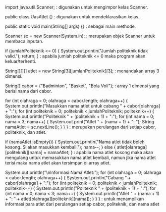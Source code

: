 import java.util.Scanner; : digunakan untuk mengimpor kelas Scanner.

public class UasAtlet {} : digunakan untuk mendeklarasikan kelas.

public static void main(String[] args) {} : sebagai main methode.

Scanner sc = new Scanner(System.in); : merupakan objek Scanner untuk membaca inputan.

if (jumlahPoliteknik <= 0) {
    System.out.println("Jumlah politeknik tidak valid.");
    return; 
} 
: apabila jumlah politeknik <= 0 maka program akan keluar/terhenti.

 String[][][] atlet = new String[3][jumlahPoliteknik][3]; : menandakan array 3 dimensi.

 String[] cabor = {"Badminton", "Basket", "Bola Voli"}; : array 1 dimensi yang berisi nama dari cabor.

for (int olahraga = 0; olahraga < cabor.length; olahraga++) {
    System.out.println("Masukkan nama atlet untuk cabang " + cabor[olahraga] + ":");
    for (int politeknik = 0; politeknik < jumlahPoliteknik; politeknik++) {
        System.out.println("Politeknik " + (politeknik + 1) + ":");
        for (int nama = 0; nama < 3; nama++) {
            System.out.print("Atlet " + (nama + 1) + ": ");
            String namaAtlet = sc.nextLine(); 
        }
    }
}
: merupakan perulangan dari setiap cabor, politeknik, dan atlet. 
                    
if (namaAtlet.isEmpty()) {
    System.out.println("Nama atlet tidak boleh kosong. Silakan masukkan kembali.");
    nama--;
} else {
    atlet[olahraga][politeknik][nama] = namaAtlet;
}
: apabila nama atlet kosong maka akan mengulang untuk memasukkan nama atlet kembali, namun jika nama atlet terisi maka nama atlet akan tersimpan di array atlet.

System.out.println("\nInformasi Nama Atlet:");
for (int olahraga = 0; olahraga < cabor.length; olahraga++) {
    System.out.println("Cabang " + cabor[olahraga] + ":");
    for (int politeknik = 0; politeknik < jumlahPoliteknik; politeknik++) {
        System.out.println("Politeknik " + (politeknik + 1) + ":");
        for (int nama = 0; nama < 3; nama++) {
            System.out.println("Atlet " + (nama + 1) + ": " + atlet[olahraga][politeknik][nama]);
        }
    }
}
: untuk menampilkan informasi para atlet dari perulangan setiap cabor, politeknik, dan nama atlet 